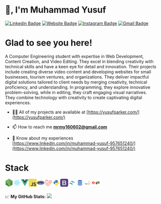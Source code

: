 # 👋, I'm Muhammad Yusuf

[![Linkedin Badge](https://img.shields.io/badge/-LinkedIn-0e76a8?style=flat&logo=Linkedin&logoColor=white)](https://www.linkedin.com/in/muhammad-yusuf-957651240/)
[![Website Badge](https://img.shields.io/badge/Website-3b5998?style=flat&logo=google-chrome&logoColor=white)](http://yusufparker.com/)
[![Instagram Badge](https://img.shields.io/badge/-Instagram-e4405f?style=flat&logo=Instagram&logoColor=white)](https://www.instagram.com/yusuf_parker/)
[![Gmail Badge](https://img.shields.io/badge/Gmail-D14836?style=flat&logo=gmail&logoColor=white)](mailto:mrmy160602@gmail.com)

# Glad to see you here!
A Computer Engineering student with expertise in Web Development, Content Creation, and Video Editing. They excel in blending creativity with technical skills and have a keen eye for detail and innovation. Their projects include creating diverse video content and developing websites for small businesses, tourism ventures, and organizations. They deliver impactful digital solutions tailored to client needs by merging creativity, technical proficiency, and understanding. In programming, they explore innovative problem-solving, while in editing, they craft engaging visual narratives. They combine technology with creativity to create captivating digital experiences.


- 👨‍💻 All of my projects are available at [https://yusufparker.com/](https://yusufparker.com/)

- 📫 How to reach me **mrmy160602@gmail.com**

- 📄 Know about my experiences [https://www.linkedin.com/in/muhammad-yusuf-957651240/](https://www.linkedin.com/in/muhammad-yusuf-957651240/)



# Stack




<img align="left" alt="Node.js" width="26px" src="https://raw.githubusercontent.com/github/explore/80688e429a7d4ef2fca1e82350fe8e3517d3494d/topics/nodejs/nodejs.png" />

<img align="left" alt="Node.js" width="26px" src="https://raw.githubusercontent.com/github/explore/80688e429a7d4ef2fca1e82350fe8e3517d3494d/topics/react/react.png" />

<img align="left" alt="Node.js" width="26px" src="https://raw.githubusercontent.com/github/explore/80688e429a7d4ef2fca1e82350fe8e3517d3494d/topics/vue/vue.png" />

<img align="left" alt="Node.js" width="26px" src="https://raw.githubusercontent.com/github/explore/80688e429a7d4ef2fca1e82350fe8e3517d3494d/topics/javascript/javascript.png" />

<img align="left" alt="Node.js" width="26px" src="https://raw.githubusercontent.com/github/explore/80688e429a7d4ef2fca1e82350fe8e3517d3494d/topics/php/php.png" />

<img align="left" alt="Node.js" width="26px" src="https://raw.githubusercontent.com/github/explore/80688e429a7d4ef2fca1e82350fe8e3517d3494d/topics/laravel/laravel.png" />

<img align="left" alt="Node.js" width="26px" src="https://raw.githubusercontent.com/github/explore/80688e429a7d4ef2fca1e82350fe8e3517d3494d/topics/python/python.png" />

<img align="left" alt="Node.js" width="26px" src="https://raw.githubusercontent.com/github/explore/80688e429a7d4ef2fca1e82350fe8e3517d3494d/topics/bootstrap/bootstrap.png" />

<img align="left" alt="Node.js" width="26px" src="https://raw.githubusercontent.com/github/explore/80688e429a7d4ef2fca1e82350fe8e3517d3494d/topics/tailwind/tailwind.png" />

<img align="left" alt="SQL" width="26px" src="https://raw.githubusercontent.com/github/explore/80688e429a7d4ef2fca1e82350fe8e3517d3494d/topics/sql/sql.png" />

<img align="left" alt="MySQL" width="26px" src="https://raw.githubusercontent.com/github/explore/80688e429a7d4ef2fca1e82350fe8e3517d3494d/topics/mysql/mysql.png" />

<img align="left" alt="Git" width="26px" src="https://raw.githubusercontent.com/github/explore/80688e429a7d4ef2fca1e82350fe8e3517d3494d/topics/git/git.png" />





<br />
<br />




📈 **My GitHub Stats:**
<img height="180em" src="https://github-readme-stats.vercel.app/api/top-langs/?username=yusufparker&show_icons=true&hide_border=true&layout=compact&langs_count=10&exclude_langs=html"/>

